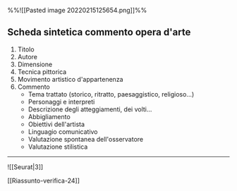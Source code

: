 %%![[Pasted image 20220215125654.png]]%%

## Scheda sintetica commento opera d'arte

1. Titolo 
2. Autore
3. Dimensione
4. Tecnica pittorica
5. Movimento artistico d'appartenenza
6. Commento 
	- Tema trattato (storico, ritratto, paesaggistico, religioso...)
	- Personaggi e interpreti
	- Descrizione degli atteggiamenti, dei volti...
	- Abbigliamento
	- Obiettivi dell'artista
	- Linguagio comunicativo
	- Valutazione spontanea dell'osservatore
	- Valutazione stilistica
---
![[Seurat|3]]

[[Riassunto-verifica-24]]